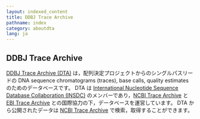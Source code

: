 ```yaml
---
layout: indexed_content
title: DDBJ Trace Archive
pathname: index
category: aboutdta
lang: ja
---
```


## DDBJ Trace Archive

[DDBJ Trace Archive (DTA)](index.html) は，配列決定プロジェクトからのシングルパスリードの DNA sequence chromatograms (traces), base calls, quality estimates のためのデータベースです。 DTA は [International Nucleotide Sequence Database Collaboration (INSDC)](/insdc.html#insd)
のメンバーであり，[NCBI Trace Archive](https://www.ncbi.nlm.nih.gov/Traces/trace.cgi) と [EBI Trace Archive](https://www.ebi.ac.uk/ena/) との国際協力の下，データベースを運営しています。 DTA から公開されたデータは [NCBI Trace Archive](https://www.ncbi.nlm.nih.gov/Traces/trace.cgi) で検索，取得することができます。
